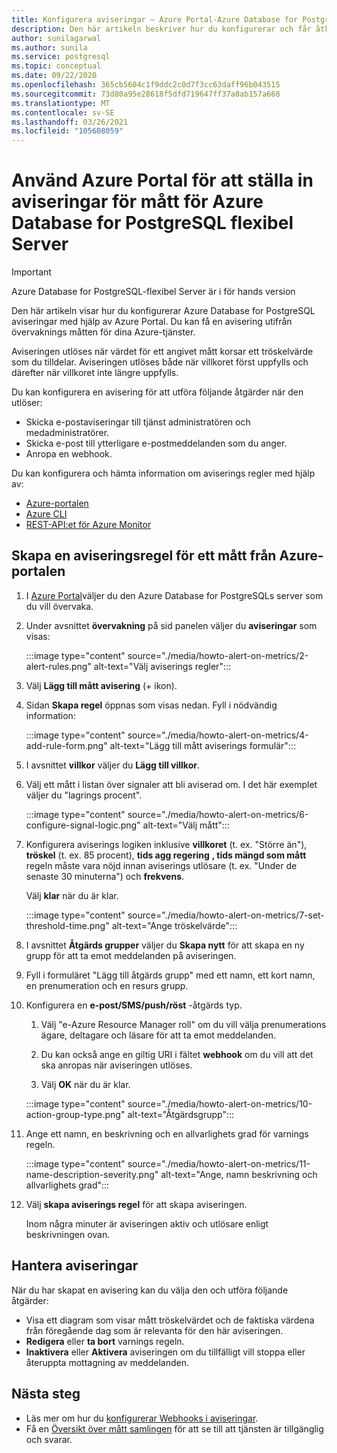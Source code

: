 ```yaml
---
title: Konfigurera aviseringar – Azure Portal-Azure Database for PostgreSQL – flexibel Server
description: Den här artikeln beskriver hur du konfigurerar och får åtkomst till mått aviseringar för Azure Database for PostgreSQL-flexibel Server från Azure Portal.
author: sunilagarwal
ms.author: sunila
ms.service: postgresql
ms.topic: conceptual
ms.date: 09/22/2020
ms.openlocfilehash: 365cb5604c1f9ddc2c0d7f3cc63daff96b043515
ms.sourcegitcommit: 73d80a95e28618f5dfd719647ff37a8ab157a668
ms.translationtype: MT
ms.contentlocale: sv-SE
ms.lasthandoff: 03/26/2021
ms.locfileid: "105608059"
---
```

# <a name="use-the-azure-portal-to-set-up-alerts-on-metrics-for-azure-database-for-postgresql---flexible-server"></a>Använd Azure Portal för att ställa in aviseringar för mått för Azure Database for PostgreSQL flexibel Server

> [!IMPORTANT]
> Azure Database for PostgreSQL-flexibel Server är i för hands version

Den här artikeln visar hur du konfigurerar Azure Database for PostgreSQL aviseringar med hjälp av Azure Portal. Du kan få en avisering utifrån övervaknings måtten för dina Azure-tjänster.

Aviseringen utlöses när värdet för ett angivet mått korsar ett tröskelvärde som du tilldelar. Aviseringen utlöses både när villkoret först uppfylls och därefter när villkoret inte längre uppfylls.

Du kan konfigurera en avisering för att utföra följande åtgärder när den utlöser:

* Skicka e-postaviseringar till tjänst administratören och medadministratörer.
* Skicka e-post till ytterligare e-postmeddelanden som du anger.
* Anropa en webhook.

Du kan konfigurera och hämta information om aviserings regler med hjälp av:

* [Azure-portalen](../../azure-monitor/alerts/alerts-metric.md#create-with-azure-portal)
* [Azure CLI](../../azure-monitor/alerts/alerts-metric.md#with-azure-cli)
* [REST-API:et för Azure Monitor](/rest/api/monitor/metricalerts)

## <a name="create-an-alert-rule-on-a-metric-from-the-azure-portal"></a>Skapa en aviseringsregel för ett mått från Azure-portalen

1. I [Azure Portal](https://portal.azure.com/)väljer du den Azure Database for PostgreSQLs server som du vill övervaka.

2. Under avsnittet **övervakning** på sid panelen väljer du **aviseringar** som visas:

   :::image type="content" source="./media/howto-alert-on-metrics/2-alert-rules.png" alt-text="Välj aviserings regler":::

3. Välj **Lägg till mått avisering** (+ ikon).

4. Sidan **Skapa regel** öppnas som visas nedan. Fyll i nödvändig information:

   :::image type="content" source="./media/howto-alert-on-metrics/4-add-rule-form.png" alt-text="Lägg till mått aviserings formulär":::

5. I avsnittet **villkor** väljer du **Lägg till villkor**.

6. Välj ett mått i listan över signaler att bli aviserad om. I det här exemplet väljer du "lagrings procent".

   :::image type="content" source="./media/howto-alert-on-metrics/6-configure-signal-logic.png" alt-text="Välj mått":::

7. Konfigurera aviserings logiken inklusive **villkoret** (t. ex. "Större än"), **tröskel** (t. ex. 85 procent), **tids agg regering** **, tids mängd som mått** regeln måste vara nöjd innan aviserings utlösare (t. ex. "Under de senaste 30 minuterna") och **frekvens**.

   Välj **klar** när du är klar.

   :::image type="content" source="./media/howto-alert-on-metrics/7-set-threshold-time.png" alt-text="Ange tröskelvärde":::

8. I avsnittet **Åtgärds grupper** väljer du **Skapa nytt** för att skapa en ny grupp för att ta emot meddelanden på aviseringen.

9. Fyll i formuläret "Lägg till åtgärds grupp" med ett namn, ett kort namn, en prenumeration och en resurs grupp.

10. Konfigurera en **e-post/SMS/push/röst** -åtgärds typ.

    1. Välj "e-Azure Resource Manager roll" om du vill välja prenumerations ägare, deltagare och läsare för att ta emot meddelanden.

    2. Du kan också ange en giltig URI i fältet **webhook** om du vill att det ska anropas när aviseringen utlöses.

    3. Välj **OK** när du är klar.

    :::image type="content" source="./media/howto-alert-on-metrics/10-action-group-type.png" alt-text="Åtgärdsgrupp":::

11. Ange ett namn, en beskrivning och en allvarlighets grad för varnings regeln.

    :::image type="content" source="./media/howto-alert-on-metrics/11-name-description-severity.png" alt-text="Ange, namn beskrivning och allvarlighets grad"::: 

12. Välj **skapa aviserings regel** för att skapa aviseringen.

    Inom några minuter är aviseringen aktiv och utlösare enligt beskrivningen ovan.

## <a name="manage-your-alerts"></a>Hantera aviseringar

När du har skapat en avisering kan du välja den och utföra följande åtgärder:

* Visa ett diagram som visar mått tröskelvärdet och de faktiska värdena från föregående dag som är relevanta för den här aviseringen.
* **Redigera** eller **ta bort** varnings regeln.
* **Inaktivera** eller **Aktivera** aviseringen om du tillfälligt vill stoppa eller återuppta mottagning av meddelanden.

## <a name="next-steps"></a>Nästa steg

* Läs mer om hur du [konfigurerar Webhooks i aviseringar](../../azure-monitor/alerts/alerts-webhooks.md).
* Få en [Översikt över mått samlingen](../../azure-monitor/data-platform.md) för att se till att tjänsten är tillgänglig och svarar.